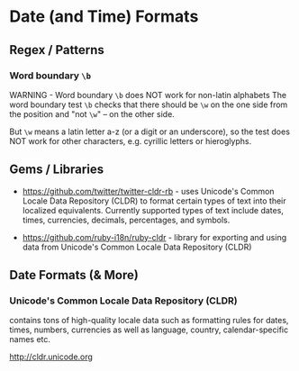 # Date (and Time) Formats


## Regex / Patterns

###  Word boundary `\b` 

WARNING - Word boundary `\b` does NOT work for non-latin alphabets
The word boundary test `\b` checks that there should be `\w` on the one side from the position 
and "not `\w`" – on the other side.

But `\w` means a latin letter a-z (or a digit or an underscore), so the test does NOT work for other characters, 
e.g. cyrillic letters or hieroglyphs.




## Gems / Libraries

- <https://github.com/twitter/twitter-cldr-rb> - uses Unicode's Common Locale Data Repository (CLDR) to format certain types of text into their localized equivalents. Currently supported types of text include dates, times, currencies, decimals, percentages, and symbols.

- <https://github.com/ruby-i18n/ruby-cldr> - library for exporting and using data from Unicode's Common Locale Data Repository (CLDR)



## Date Formats (& More)

### Unicode's Common Locale Data Repository (CLDR)

contains tons of high-quality locale data such as formatting rules for dates, times, numbers, currencies as well as language, country, calendar-specific names etc.

<http://cldr.unicode.org>
